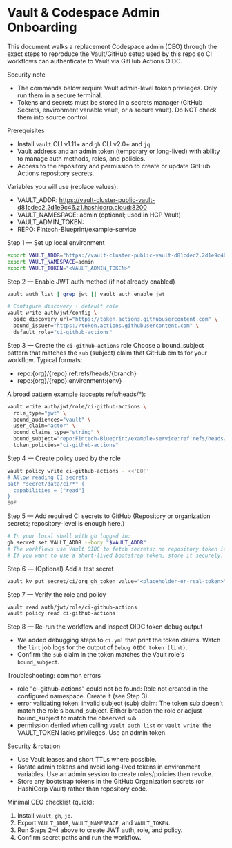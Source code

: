 # Vault & Codespace Admin Onboarding

This document walks a replacement Codespace admin (CEO) through the exact steps to reproduce the Vault/GitHub setup used by this repo so CI workflows can authenticate to Vault via GitHub Actions OIDC.

Security note
- The commands below require Vault admin-level token privileges. Only run them in a secure terminal.
- Tokens and secrets must be stored in a secrets manager (GitHub Secrets, environment variable vault, or a secure vault). Do NOT check them into source control.

Prerequisites
- Install `vault` CLI v1.11+ and `gh` CLI v2.0+ and `jq`.
- Vault address and an admin token (temporary or long-lived) with ability to manage auth methods, roles, and policies.
- Access to the repository and permission to create or update GitHub Actions repository secrets.

Variables you will use (replace values):
- VAULT_ADDR: https://vault-cluster-public-vault-d81cdec2.2d1e9c46.z1.hashicorp.cloud:8200
- VAULT_NAMESPACE: admin (optional; used in HCP Vault)
- VAULT_ADMIN_TOKEN: <paste-admin-token-here>
- REPO: Fintech-Blueprint/example-service

Step 1 — Set up local environment
```bash
export VAULT_ADDR="https://vault-cluster-public-vault-d81cdec2.2d1e9c46.z1.hashicorp.cloud:8200"
export VAULT_NAMESPACE=admin
export VAULT_TOKEN="<VAULT_ADMIN_TOKEN>"
```

Step 2 — Enable JWT auth method (if not already enabled)
```bash
vault auth list | grep jwt || vault auth enable jwt

# Configure discovery + default role
vault write auth/jwt/config \
  oidc_discovery_url="https://token.actions.githubusercontent.com" \
  bound_issuer="https://token.actions.githubusercontent.com" \
  default_role="ci-github-actions"
```

Step 3 — Create the `ci-github-actions` role
Choose a bound_subject pattern that matches the `sub` (subject) claim that GitHub emits for your workflow. Typical formats:
- repo:{org}/{repo}:ref:refs/heads/{branch}
- repo:{org}/{repo}:environment:{env}

A broad pattern example (accepts refs/heads/*):
```bash
vault write auth/jwt/role/ci-github-actions \
  role_type="jwt" \
  bound_audiences="vault" \
  user_claim="actor" \
  bound_claims_type="string" \
  bound_subject="repo:Fintech-Blueprint/example-service:ref:refs/heads/*" \
  token_policies="ci-github-actions"
```

Step 4 — Create policy used by the role
```bash
vault policy write ci-github-actions - <<'EOF'
# Allow reading CI secrets
path "secret/data/ci/*" {
  capabilities = ["read"]
}
EOF
```

Step 5 — Add required CI secrets to GitHub
(Repository or organization secrets; repository-level is enough here.)
```bash
# In your local shell with gh logged in:
gh secret set VAULT_ADDR --body "$VAULT_ADDR"
# The workflows use Vault OIDC to fetch secrets; no repository token is required for runtime.
# If you want to use a short-lived bootstrap token, store it securely.
```

Step 6 — (Optional) Add a test secret
```bash
vault kv put secret/ci/org_gh_token value="<placeholder-or-real-token>"
```

Step 7 — Verify the role and policy
```bash
vault read auth/jwt/role/ci-github-actions
vault policy read ci-github-actions
```

Step 8 — Re-run the workflow and inspect OIDC token debug output
- We added debugging steps to `ci.yml` that print the token claims. Watch the `lint` job logs for the output of `Debug OIDC token (lint)`.
- Confirm the `sub` claim in the token matches the Vault role's `bound_subject`.

Troubleshooting: common errors
- role "ci-github-actions" could not be found: Role not created in the configured namespace. Create it (see Step 3).
- error validating token: invalid subject (sub) claim: The token sub doesn't match the role's bound_subject. Either broaden the role or adjust bound_subject to match the observed `sub`.
- permission denied when calling `vault auth list` or `vault write`: the VAULT_TOKEN lacks privileges. Use an admin token.

Security & rotation
- Use Vault leases and short TTLs where possible.
- Rotate admin tokens and avoid long-lived tokens in environment variables. Use an admin session to create roles/policies then revoke.
- Store any bootstrap tokens in the GitHub Organization secrets (or HashiCorp Vault) rather than repository code.

Minimal CEO checklist (quick):
1. Install `vault`, `gh`, `jq`.
2. Export `VAULT_ADDR`, `VAULT_NAMESPACE`, and `VAULT_TOKEN`.
3. Run Steps 2–4 above to create JWT auth, role, and policy.
4. Confirm secret paths and run the workflow.